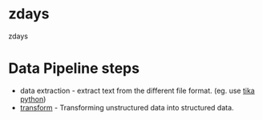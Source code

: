 # zdays
zdays

Data Pipeline steps
===
- data extraction - extract text from the different file format. (eg. use [tika python](https://github.com/chrismattmann/tika-python))
- [transform](unstructured_data.ipynb) - Transforming unstructured data into structured data.